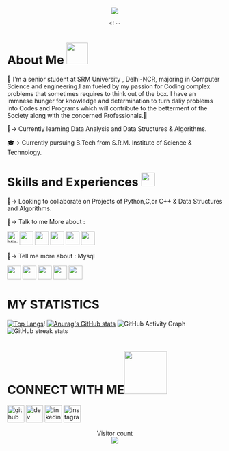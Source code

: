 <div align="center">
	<br>
	<p align="center">
   <img src="https://readme-typing-svg.herokuapp.com?color=45ffaa&size=40&width=900&height=80&lines=Welcome-to-My-GitHub--Page-"/>
	</p>

	<!--

</div>
<h1>About Me <img src = "https://raw.githubusercontent.com/MartinHeinz/MartinHeinz/master/wave.gif" width = 50px></h1>

🤜 I'm a senior student at SRM University , Delhi-NCR, majoring in Computer Science and engineering.I am fueled by my passion for Coding complex problems that sometimes requires to think out of the box. I have an immnese hunger for knowledge and determination to turn daliy problems into Codes and Programs which will contribute to the betterment of the Society along with the concerned Professionals.🤛

🔭-> Currently learning Data Analysis and Data Structures & Algorithms.

🎓-> Currently pursuing B.Tech from S.R.M. Institute of Science & Technology.

<h1>Skills and Experiences <img src = "https://media2.giphy.com/media/QssGEmpkyEOhBCb7e1/giphy.gif?cid=ecf05e47a0n3gi1bfqntqmob8g9aid1oyj2wr3ds3mg700bl&rid=giphy.gif" width = 32px>
</h2>

👯-> Looking to collaborate on Projects of Python,C,or C++  & Data Structures and Algorithms.


💬-> Talk to me More about :

<img width ='32px' src ='https://raw.githubusercontent.com/rahulbanerjee26/githubAboutMeGenerator/main/icons/c.svg'> </a>
<img width ='32px' src ='https://raw.githubusercontent.com/rahulbanerjee26/githubAboutMeGenerator/main/icons/cpp.svg'> </a>
<img width ='32px' src ='https://raw.githubusercontent.com/rahulbanerjee26/githubAboutMeGenerator/main/icons/html.svg'> </a>
<img width ='32px' src ='https://raw.githubusercontent.com/rahulbanerjee26/githubAboutMeGenerator/main/icons/css.svg'> </a>
<img width ='32px' src ='https://raw.githubusercontent.com/rahulbanerjee26/githubAboutMeGenerator/main/icons/python.svg'> </a>
<img align="left" alt="Visual Studio Code" width="26px"  src="https://raw.githubusercontent.com/github/explore/80688e429a7d4ef2fca1e82350fe8e3517d3494d/topics/visual-studio-code/visual-studio-code.png" />




💬-> Tell me more about : Mysql

<img width ='32px' src='https://raw.githubusercontent.com/rahulbanerjee26/githubAboutMeGenerator/main/icons/javascript.svg'> </a>
<img width ='32px' src ='https://raw.githubusercontent.com/rahulbanerjee26/githubAboutMeGenerator/main/icons/git.svg'> </a>
<img width ='32px' src ='https://raw.githubusercontent.com/rahulbanerjee26/githubAboutMeGenerator/main/icons/github.svg'> </a>
<img width ='32px' src ='https://opencode.us/wp-content/uploads/2013/10/css3_logo.png'> </a>
<img width ='32px' src ='http://4.bp.blogspot.com/--Z47AygFgro/Tgt5chuuhyI/AAAAAAAAY-c/RF6Wzj4tYnA/s1600/Mysql_Logo2.png'> </a>


# MY STATISTICS
[![Top Langs](https://github-readme-stats.vercel.app/api/top-langs/?username=ArghyaDas21112001)](https://github.com/anuraghazra/github-readme-stats)!
[![Anurag's GitHub stats](https://github-readme-stats.vercel.app/api?username=ArghyaDas21112001)](https://github.com/anuraghazra/github-readme-stats)
![GitHub Activity Graph](https://activity-graph.herokuapp.com/graph?username=ArghyaDas21112001)  
![GitHub streak stats](https://github-readme-streak-stats.herokuapp.com/?user=ArghyaDas21112001)  


<h1>CONNECT WITH ME<img src='https://raw.githubusercontent.com/ShahriarShafin/ShahriarShafin/main/Assets/handshake.gif' width="100px"> </h1> 

[<img src='https://cdn.jsdelivr.net/npm/simple-icons@3.0.1/icons/github.svg' alt='github' height='40'>](https://github.com/ArghyaDas21112001)  [<img src='https://cdn.jsdelivr.net/npm/simple-icons@3.0.1/icons/dev-dot-to.svg' alt='dev' height='40'>](https://dev.to/arghya_das)  [<img src='https://cdn.jsdelivr.net/npm/simple-icons@3.0.1/icons/linkedin.svg' alt='linkedin' height='40'>](https://www.linkedin.com/in/arghya-das-74b054206//)  [<img src='https://cdn.jsdelivr.net/npm/simple-icons@3.0.1/icons/instagram.svg' alt='instagram' height='40'>](https://www.instagram.com/the_royal_dada86/)  

<p align="center"> 
  Visitor count<br>
  <img src="https://profile-counter.glitch.me/vaibhavagarwal47/count.svg" />
</p>
<!--
<a href="https://github.com/ArghyaDas21112001/ArghyaDas21112001/blob/main/header.svg">
		<img src="header.svg" >
	</a>
	<br>
-->
